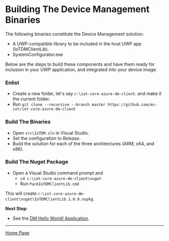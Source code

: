 # Building The Device Management Binaries

The following binaries constitute the Device Management solution:

- A UWP-compatible library to be included in the host UWP app (IoTDMClientLib).
- SystemConfigurator.exe

Below are the steps to build these components and have them ready for inclusion in your UWP application, and integrated into your device image.

### Enlist

  - Create a new folder, let's say `c:\iot-core-azure-dm-client`. and make it the current folder.
  - Run `git clone --recursive --branch master https://github.com/ms-iot/iot-core-azure-dm-client`

### Build The Binaries

  - Open `src\IoTDM.sln` in Visual Studio.
  - Set the configuration to *Release*.
  - Build the solution for each of the three architectures (ARM, x64, and x86).

### Build The Nuget Package

  - Open a Visual Studio command prompt and 
    - `cd c:\iot-core-azure-dm-client\nuget`
    - Run `PackIoTDMClientLib.cmd`

This will create `c:\iot-core-azure-dm-client\nuget\IoTDMClientLib.1.0.0.nupkg`.

**Next Step**:

- See the [DM Hello World! Application](dm-hello-world-overview.md).

----

[Home Page](../README.md)